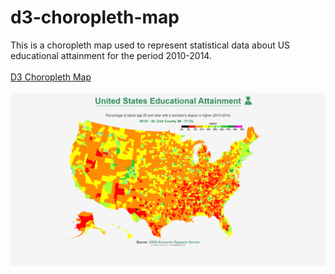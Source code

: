 # d3-choropleth-map
This is a choropleth map used to represent statistical data about US educational attainment for the period 2010-2014.
<br><br>
<a href="" target="_blank">D3 Choropleth Map</a>
<br><br>
<img src="https://github.com/DobarBREND/d3-choropleth-map/blob/main/images/choropleth-map.png" alt="D3 Choropleth Map">
